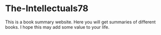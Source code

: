 # The-Intellectuals78
This is a book summary website. Here you will get summaries of different books. I hope this may add some value to your life.
